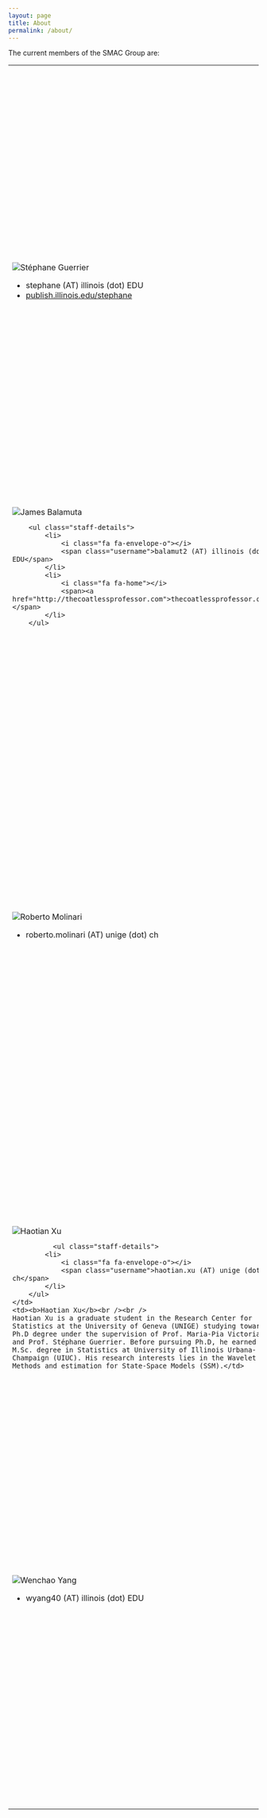 ```yaml
---
layout: page
title: About
permalink: /about/
---
```


The current members of the SMAC Group are:

<table>
  <tr>
  <td><img src="{{ "assets/images/staff/sguerrier.jpg" | prepend: site.baseurl }}" alt="Stéphane Guerrier" class="staff-picture" />

 <ul class="staff-details">
      	<li>
            <i class="fa fa-envelope-o"></i>
            <span class="username">stephane (AT) illinois (dot) EDU</span>
      	</li>
        <li>
            <i class="fa fa-home"></i>
            <span><a href="http://publish.illinois.edu/stephane/">publish.illinois.edu/stephane</a></span>
      	</li>
        </ul>
  </td>
    <td><b>Stéphane Guerrier</b> <br/> <br/>
    Stéphane Guerrier obtained a M.Sc. in navigation techniques and geomatics engineering from the Swiss Federal Institute of Technology Lausanne (EPFL) in 2008 for his work on the integration of redundant MEMS-IMUs with GPS. He also obtained a Ph.D in statistics from the University of Geneva in 2013. His research focuses on time series and model selection. He is now an Assistant Professor in the Department of Statistics of the University of Illinois at Urbana-Champaign.</td>
  </tr>
  <tr>
    <td><img src="{{ "assets/images/staff/jjbalamuta.jpg" | prepend: site.baseurl }}" alt="James Balamuta" class="staff-picture" />
      <br />
      
        <ul class="staff-details">
            <li>
                <i class="fa fa-envelope-o"></i>
                <span class="username">balamut2 (AT) illinois (dot) EDU</span>
            </li>
            <li>
                <i class="fa fa-home"></i>
                <span><a href="http://thecoatlessprofessor.com">thecoatlessprofessor.com</a></span>
            </li>
        </ul>
   </td>
    <td><b>James Balamuta</b></td>
  </tr>
  <tr>
    <td><img src="{{ "assets/images/staff/rmolinari.jpg" | prepend: site.baseurl }}" alt="Roberto Molinari" class="staff-picture" />  
          <ul class="staff-details">
            <li>
                <i class="fa fa-envelope-o"></i>
                <span class="username">roberto.molinari (AT) unige (dot) ch</span>
            </li>
        </ul>
</td>
    <td><b>Roberto Molinari</b> <br /><br />
    Roberto Molinari obtained a Bachelor and Master degree respectively in Political Sciences and International Affairs at the LUISS Guido Carli University in Rome. After experiences in the UNECE, OECD and Ernst &amp; Young, he enrolled for an M.Sc. in Statistics at the University of Geneva. Having completed the master degree he then enrolled in a PhD in Statistics in the same university during which he was Visiting Scholar at the University of Illinois Urbana-Champaign. His research interests are in robust time series model estimation, spatial statistics and model selection as well as applied statistics in the field of economics, finance and medicine.</td>
  </tr>
  <tr>
    <td><img src="{{ "assets/images/staff/hxu.jpg" | prepend: site.baseurl }}" alt="Haotian Xu" class="staff-picture" />
    
              <ul class="staff-details">
            <li>
                <i class="fa fa-envelope-o"></i>
                <span class="username">haotian.xu (AT) unige (dot) ch</span>
            </li>
        </ul>
    </td>
    <td><b>Haotian Xu</b><br /><br />
    Haotian Xu is a graduate student in the Research Center for Statistics at the University of Geneva (UNIGE) studying towards a Ph.D degree under the supervision of Prof. Maria-Pia Victoria-Feser and Prof. Stéphane Guerrier. Before pursuing Ph.D, he earned a M.Sc. degree in Statistics at University of Illinois Urbana-Champaign (UIUC). His research interests lies in the Wavelet Methods and estimation for State-Space Models (SSM).</td>
  </tr>
   <tr>
    <td><img src="{{ "assets/images/staff/wyang.jpg" | prepend: site.baseurl }}" alt="Wenchao Yang"/>
	    <ul class="staff-details">
            <li>
                <i class="fa fa-envelope-o"></i>
                <span class="username">wyang40 (AT) illinois (dot) EDU</span>
            </li>
        </ul>
	</td>
    <td><b>Wenchao Yang</b><br /><br /> 
	Wenchao Yang is in his senior year of undergraduate studies working toward a Bachelor of Science in Statistics with Minor in Computer Science. His interests lie in the convergence of Statistics with Computer Science. Outside of SMAC, he holds a teaching fellowship position at the Margolis Market Information Lab within the College of Business. In his free time he enjoys learning new theories, algorithms and applying them to solve real life problems.
    </td>
  </tr>
</table>